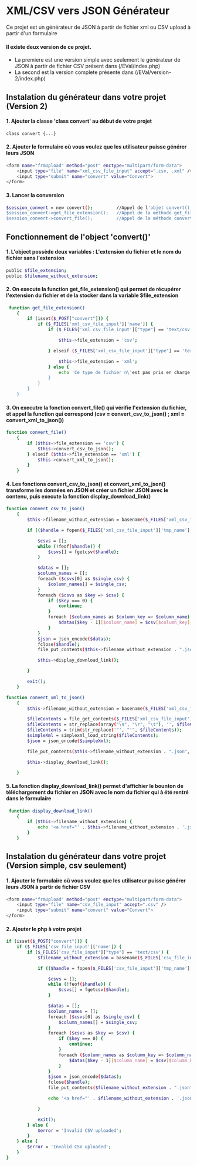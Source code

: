 
# XML/CSV vers JSON Générateur
Ce projet est un générateur de JSON à partir de fichier xml ou CSV upload à partir d'un formulaire
#### Il existe deux version de ce projet. 
- La premiere est une version simple avec seulement le générateur de JSON à partir de fichier CSV présent dans (/EVal/index.php)
- La second est la version complete présente dans (/EVal/version-2/index.php)



## Instalation du générateur dans votre projet (Version 2)

#### 1. Ajouter la classe 'class convert' au début de votre projet

```bash
class convert {...}
```

#### 2. Ajouter le formulaire où vous voulez que les utilisateur puisse générer leurs JSON

```bash
<form name="frmUpload" method="post" enctype="multipart/form-data">
    <input type="file" name="xml_csv_file_input" accept=".csv, .xml" />
    <input type="submit" name="convert" value="Convert">
</form>
```

#### 3. Lancer la conversion 
```bash
$session_convert = new convert();         //Appel de l'objet convert();
$session_convert->get_file_extension();   //Appel de la méthode get_file_extension
$session_convert->convert_file();         //Appel de la méthode convert_file
```

## Fonctionnement de l'object 'convert()'

#### 1. L'object possède deux variables : L'extension du fichier et le nom du fichier sans l'extension
```bash
public $file_extension;
public $filename_without_extension;
```

#### 2. On execute la function get_file_extension() qui permet de récupérer l'extension du fichier et de la stocker dans la variable $file_extension
```bash
 function get_file_extension()
    {
        if (isset($_POST["convert"])) {
            if ($_FILES['xml_csv_file_input']['name']) {
                if ($_FILES['xml_csv_file_input']["type"] == 'text/csv') {

                    $this->file_extension = 'csv';

                } elseif ($_FILES['xml_csv_file_input']["type"] == 'text/xml') {

                    $this->file_extension = 'xml';
                } else {
                    echo 'Ce type de fichier n\'est pas pris en charge';
                }
            }
        }
    }
```

#### 3. On executre la fonction convert_file() qui vérifie l'extension du fichier, et appel la function qui correspond (csv = convert_csv_to_json() ; xml = convert_xml_to_json())
```bash
function convert_file()
    {
        if ($this->file_extension == 'csv') {
            $this->convert_csv_to_json();
        } elseif ($this->file_extension == 'xml') {
            $this->convert_xml_to_json();
        }
    }
```

#### 4. Les fonctions convert_csv_to_json() et convert_xml_to_json() transforme les données en JSON et créer un fichier JSON avec le contenu, puis execute la fonction display_download_link()
```bash
function convert_csv_to_json()
    {
        $this->filename_without_extension = basename($_FILES['xml_csv_file_input']['name'], '.csv');

        if (($handle = fopen($_FILES['xml_csv_file_input']['tmp_name'], "r")) !== FALSE) {

            $csvs = [];
            while (!feof($handle)) {
                $csvs[] = fgetcsv($handle);
            }

            $datas = [];
            $column_names = [];
            foreach ($csvs[0] as $single_csv) {
                $column_names[] = $single_csv;
            }
            foreach ($csvs as $key => $csv) {
                if ($key === 0) {
                    continue;
                }
                foreach ($column_names as $column_key => $column_name) {
                    $datas[$key - 1][$column_name] = $csv[$column_key];
                }
            }
            $json = json_encode($datas);
            fclose($handle);
            file_put_contents($this->filename_without_extension . ".json", $json);

            $this->display_download_link();

        }

        exit();
    }
```

```bash
function convert_xml_to_json()
    {
        $this->filename_without_extension = basename($_FILES['xml_csv_file_input']['name'], '.xml');

        $fileContents = file_get_contents($_FILES['xml_csv_file_input']['tmp_name']);
        $fileContents = str_replace(array("\n", "\r", "\t"), '', $fileContents);
        $fileContents = trim(str_replace('"', "'", $fileContents));
        $simpleXml = simplexml_load_string($fileContents);
        $json = json_encode($simpleXml);

        file_put_contents($this->filename_without_extension . ".json", $json);

        $this->display_download_link();

    }
```

#### 5. La fonction display_download_link() permet d'affichier le bounton de téléchargement du fichier en JSON avec le nom du fichier qui à été rentré dans le formulaire
```bash
 function display_download_link()
    {
        if ($this->filename_without_extension) {
            echo '<a href="' . $this->filename_without_extension . '.json" download="' . $this->filename_without_extension . '">Download ' . $this->filename_without_extension . '.json</a>';
        }
    }
```

## Instalation du générateur dans votre projet (Version simple, csv seulement)

#### 1. Ajouter le formulaire où vous voulez que les utilisateur puisse générer leurs JSON à partir de fichier CSV
```bash
<form name="frmUpload" method="post" enctype="multipart/form-data">
    <input type="file" name="csv_file_input" accept=".csv" />
    <input type="submit" name="convert" value="Convert">
</form>
```

#### 2. Ajouter le php à votre projet 
```bash
if (isset($_POST["convert"])) {
    if ($_FILES['csv_file_input']['name']) {
        if ($_FILES['csv_file_input']["type"] == 'text/csv') {
            $filename_without_extension = basename($_FILES['csv_file_input']['name'], '.csv');

            if (($handle = fopen($_FILES['csv_file_input']['tmp_name'], "r")) !== FALSE) {

                $csvs = [];
                while (!feof($handle)) {
                    $csvs[] = fgetcsv($handle);
                }

                $datas = [];
                $column_names = [];
                foreach ($csvs[0] as $single_csv) {
                    $column_names[] = $single_csv;
                }
                foreach ($csvs as $key => $csv) {
                    if ($key === 0) {
                        continue;
                    }
                    foreach ($column_names as $column_key => $column_name) {
                        $datas[$key - 1][$column_name] = $csv[$column_key];
                    }
                }
                $json = json_encode($datas);
                fclose($handle);
                file_put_contents($filename_without_extension . ".json", $json);

                echo '<a href="' . $filename_without_extension . '.json" download="' . $filename_without_extension . '">Download ' . $filename_without_extension . '.json</a>';

            }

            exit();
        } else {
            $error = 'Invalid CSV uploaded';
        }
    } else {
        $error = 'Invalid CSV uploaded';
    }
}
```
